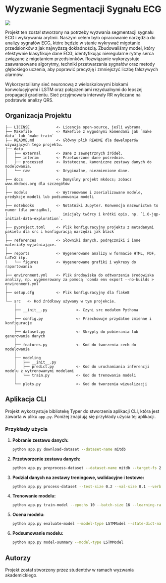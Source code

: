 # Wyzwanie Segmentacji Sygnału ECG

<a target="_blank" href="https://cookiecutter-data-science.drivendata.org/">
    <img src="https://img.shields.io/badge/CCDS-Project%20template-328F97?logo=cookiecutter" />
</a>

Projekt ten został stworzony na potrzeby wyzwania segmentacji sygnału ECG i wykrywania arytmii. Naszym celem było opracowanie narzędzia do analizy sygnałów ECG, które będzie w stanie wykrywać migotanie przedsionków z jak najwyższą dokładnością. Zbudowaliśmy model, który efektywnie klasyfikuje dane ECG, identyfikując nieregularne rytmy serca związane z migotaniem przedsionków. Rozwiązanie wykorzystuje zaawansowane algorytmy, techniki przetwarzania sygnałów oraz metody głębokiego uczenia, aby poprawić precyzję i zmniejszyć liczbę fałszywych alarmów.

Wykorzystaliśmy sieć neuronową z wieloskalowymi blokami konwolucyjnymi i LSTM oraz połączeniami rezydualnymi do lepszej propagacji gradientu. Sieć przyjmowała interwały RR wyliczane na podstawie analizy QRS.

## Organizacja Projektu

```
├── LICENSE            <- Licencja open-source, jeśli wybrana
├── Makefile           <- Makefile z wygodnymi komendami jak `make data` lub `make train`
├── README.md          <- Główny plik README dla deweloperów używających tego projektu.
├── data
│   ├── external       <- Dane z zewnętrznych źródeł.
│   ├── interim        <- Przetworzone dane pośrednie.
│   ├── processed      <- Ostateczne, kanoniczne zestawy danych do modelowania.
│   └── raw            <- Oryginalne, niezmienione dane.
│
├── docs               <- Domyślny projekt mkdocs; zobacz www.mkdocs.org dla szczegółów
│
├── models             <- Wytrenowane i zserializowane modele, predykcje modeli lub podsumowania modeli
│
├── notebooks          <- Notatniki Jupyter. Konwencja nazewnictwa to numer (dla porządku),
│                         inicjały twórcy i krótki opis, np. `1.0-jqp-initial-data-exploration`.
│
├── pyproject.toml     <- Plik konfiguracyjny projektu z metadanymi pakietu dla src i konfiguracją narzędzi jak black
│
├── references         <- Słowniki danych, podręczniki i inne materiały wyjaśniające.
│
├── reports            <- Wygenerowane analizy w formacie HTML, PDF, LaTeX itp.
│   └── figures        <- Wygenerowane grafiki i wykresy do raportowania
│
├── environment.yml    <- Plik środowiska do odtworzenia środowiska analizy, np. wygenerowany za pomocą `conda env export --no-builds > environment.yml`
│
├── setup.cfg          <- Plik konfiguracyjny dla flake8
│
└── src   <- Kod źródłowy używany w tym projekcie.
    │
    ├── __init__.py             <- Czyni src modułem Pythona
    │
    ├── config.py               <- Przechowuje przydatne zmienne i konfiguracje
    │
    ├── dataset.py              <- Skrypty do pobierania lub generowania danych
    │
    ├── features.py             <- Kod do tworzenia cech do modelowania
    │
    ├── modeling                
    │   ├── __init__.py 
    │   ├── predict.py          <- Kod do uruchamiania inferencji modelu z wytrenowanymi modelami          
    │   └── train.py            <- Kod do trenowania modeli
    │
    └── plots.py                <- Kod do tworzenia wizualizacji
```

## Aplikacja CLI

Projekt wykorzystuje bibliotekę Typer do stworzenia aplikacji CLI, która jest zawarta w pliku `app.py`. Poniżej znajdują się przykłady użycia tej aplikacji.

### Przykłady użycia

1. **Pobranie zestawu danych:**
    ```bash
    python app.py download-dataset --dataset-name mitdb
    ```

2. **Przetworzenie zestawu danych:**
    ```bash
    python app.py preprocess-dataset --dataset-name mitdb --target-fs 250 --chunk-size 1000 --step 5 --verbosity INFO --version 2
    ```

3. **Podział danych na zestawy treningowe, walidacyjne i testowe:**
    ```bash
    python app.py process-dataset --test-size 0.2 --val-size 0.1 --verbosity INFO --version 2
    ```

4. **Trenowanie modelu:**
    ```bash
    python app.py train-model --epochs 10 --batch-size 16 --learning-rate 0.001 --model-type LSTMModel --verbosity INFO
    ```

5. **Ocena modelu:**
    ```bash
    python app.py evaluate-model --model-type LSTMModel --state-dict-name model.pth --num-samples 5
    ```

6. **Podsumowanie modelu:**
    ```bash
    python app.py model-summary --model-type LSTMModel
    ```

## Autorzy

Projekt został stworzony przez studentów w ramach wyzwania akademickiego.
